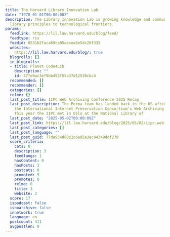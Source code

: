 ```yaml
---
title: The Harvard Library Innovation Lab
date: "1970-01-01T00:00:00Z"
description: The Library Innovation Lab is growing knowledge and community by bringing
  library principles to technological frontiers.
params:
  feedlink: https://lil.law.harvard.edu/blog/feed/
  feedtype: rss
  feedid: 8531b2faca69ca85aecea8e5dc20f335
  websites:
    https://lil.law.harvard.edu/blog/: true
  blogrolls: []
  in_blogrolls:
  - title: Planet Code4Lib
    description: ""
    id: 47fe0ac3ef9bb492f55a37d12530cbc4
  recommended: []
  recommender: []
  categories: []
  relme: {}
  last_post_title: IIPC Web Archiving Conference 2025 Recap
  last_post_description: The Perma team has landed back in the US after our trip to
    the International Internet Preservation Consortium’s Web Archiving Conference.
    This year the IIPC met in Oslo at the National Library of
  last_post_date: "2025-05-02T00:00:00Z"
  last_post_link: https://lil.law.harvard.edu/blog/2025/05/02/iipc-web-archiving-conference-2025-recap/
  last_post_categories: []
  last_post_language: ""
  last_post_guid: 77da954d88c2c6e95a3ec94349ddf278
  score_criteria:
    cats: 0
    description: 3
    feedlangs: 1
    hasContent: 0
    hasPosts: 3
    postcats: 0
    promoted: 5
    promotes: 0
    relme: 0
    title: 3
    website: 2
  score: 17
  ispodcast: false
  isnoarchive: false
  innetwork: true
  language: en
  postcount: 411
  avgpostlen: 0
---
```

